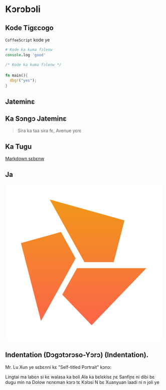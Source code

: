 [Markdown diɲɛ bɛɛ ka kuma fɔlenw]:#

# Kɔrɔbɔli

## Kode Tigɛcogo

`CoffeeScript` kode ye

```coffee
# Kode ka kuma fɔlenw
console.log 'good'


```

```rust
/* Kode ka kuma fɔlenw */

fn main(){
  dbg!("yes");
}
```

## Jateminɛ

<!-- HTML 注释 --> 

<!-- 多行注释 --> 

## Ka Sɔngɔ Jateminɛ

> Sira ka taa sira fɛ, Avenue yɛrɛ

## Ka Tugu

[Markdown sɛbɛnw](https://github.com/xxai-art/xxai-art-md)

## Ja

![xxAI.Art Marka Identité (Sɔrɔko Marka Identité).](https://raw.githubusercontent.com/xxai-art/web/main/file/svg/logo.svg)

## Indentation (Dɔgɔtɔrɔso-Yɔrɔ) (Indentation).

Mr. Lu Xun ye sɛbɛnni kɛ "Self-titled Portrait" kɔnɔ:

  Lingtai ma labɛn si kɛ walasa ka boli Ala ka bɛlɛkisɛ ɲɛ
  Sanfiɲɛ ni dibi bɛ dugu min na
  Dolow nɛnɛman kɔrɔ tɛ Kɔlɔsi
  N bɛ Xuanyuan laadi ni n joli ye


